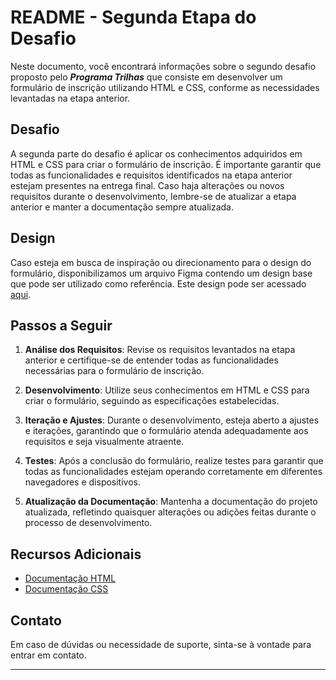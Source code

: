 # README - Segunda Etapa do Desafio

Neste documento, você encontrará informações sobre o segundo desafio proposto pelo ***Programa Trilhas*** que consiste em desenvolver um formulário de inscrição utilizando HTML e CSS, conforme as necessidades levantadas na etapa anterior.

## Desafio

A segunda parte do desafio é aplicar os conhecimentos adquiridos em HTML e CSS para criar o formulário de inscrição. É importante garantir que todas as funcionalidades e requisitos identificados na etapa anterior estejam presentes na entrega final. Caso haja alterações ou novos requisitos durante o desenvolvimento, lembre-se de atualizar a etapa anterior e manter a documentação sempre atualizada.

## Design

Caso esteja em busca de inspiração ou direcionamento para o design do formulário, disponibilizamos um arquivo Figma contendo um design base que pode ser utilizado como referência. Este design pode ser acessado [aqui](https://www.figma.com/file/63QpwZc82cAtRAuB5ZqvJl/formul%C3%A1rio---exemplo?type=design&node-id=1-202&mode=design&t=LXvl2l669uqhV5Xp-0).

## Passos a Seguir

1. **Análise dos Requisitos**: Revise os requisitos levantados na etapa anterior e certifique-se de entender todas as funcionalidades necessárias para o formulário de inscrição.

2. **Desenvolvimento**: Utilize seus conhecimentos em HTML e CSS para criar o formulário, seguindo as especificações estabelecidas.

3. **Iteração e Ajustes**: Durante o desenvolvimento, esteja aberto a ajustes e iterações, garantindo que o formulário atenda adequadamente aos requisitos e seja visualmente atraente.

4. **Testes**: Após a conclusão do formulário, realize testes para garantir que todas as funcionalidades estejam operando corretamente em diferentes navegadores e dispositivos.

5. **Atualização da Documentação**: Mantenha a documentação do projeto atualizada, refletindo quaisquer alterações ou adições feitas durante o processo de desenvolvimento.

## Recursos Adicionais

- [Documentação HTML](https://github.com/brunucoelho/trilha_desafios/blob/main/index.html)
- [Documentação CSS](https://github.com/brunucoelho/trilha_desafios/blob/main/style.css)

## Contato

Em caso de dúvidas ou necessidade de suporte, sinta-se à vontade para entrar em contato.

---
